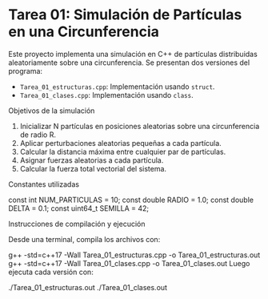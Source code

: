 
# Tarea 01: Simulación de Partículas en una Circunferencia

Este proyecto implementa una simulación en C++ de partículas distribuidas aleatoriamente sobre una circunferencia. Se presentan dos versiones del programa:

- `Tarea_01_estructuras.cpp`: Implementación usando `struct`.
- `Tarea_01_clases.cpp`: Implementación usando `class`.

 Objetivos de la simulación

1. Inicializar N partículas en posiciones aleatorias sobre una circunferencia de radio R.
2. Aplicar perturbaciones aleatorias pequeñas a cada partícula.
3. Calcular la distancia máxima entre cualquier par de partículas.
4. Asignar fuerzas aleatorias a cada partícula.
5. Calcular la fuerza total vectorial del sistema.

Constantes utilizadas

const int NUM_PARTICULAS = 10;
const double RADIO = 1.0;
const double DELTA = 0.1;
const uint64_t SEMILLA = 42;

Instrucciones de compilación y ejecución

Desde una terminal, compila los archivos con:

g++   -std=c++17 -Wall Tarea_01_estructuras.cpp -o Tarea_01_estructuras.out
g++   -std=c++17  -Wall Tarea_01_clases.cpp -o Tarea_01_clases.out
Luego ejecuta cada versión con:

./Tarea_01_estructuras.out
./Tarea_01_clases.out
